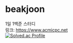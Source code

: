 # beakjoon
1일 1백준 스터디 <br>
링크: https://www.acmicpc.net <br>
[![Solved.ac Profile](http://mazassumnida.wtf/api/v2/generate_badge?boj=soheean1370)](https://solved.ac/soheean1370/)
